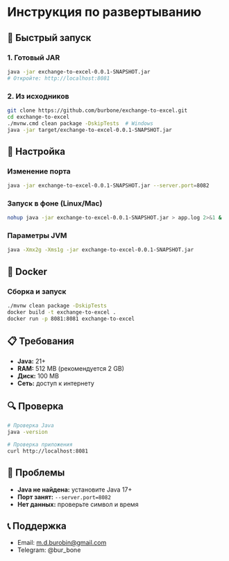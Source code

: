 # Инструкция по развертыванию

## 🚀 Быстрый запуск

### 1. Готовый JAR
```bash
java -jar exchange-to-excel-0.0.1-SNAPSHOT.jar
# Откройте: http://localhost:8081
```

### 2. Из исходников
```bash
git clone https://github.com/burbone/exchange-to-excel.git
cd exchange-to-excel
./mvnw.cmd clean package -DskipTests  # Windows
java -jar target/exchange-to-excel-0.0.1-SNAPSHOT.jar
```

## 🔧 Настройка

### Изменение порта
```bash
java -jar exchange-to-excel-0.0.1-SNAPSHOT.jar --server.port=8082
```

### Запуск в фоне (Linux/Mac)
```bash
nohup java -jar exchange-to-excel-0.0.1-SNAPSHOT.jar > app.log 2>&1 &
```

### Параметры JVM
```bash
java -Xmx2g -Xms1g -jar exchange-to-excel-0.0.1-SNAPSHOT.jar
```

## 🐳 Docker

### Сборка и запуск
```bash
./mvnw clean package -DskipTests
docker build -t exchange-to-excel .
docker run -p 8081:8081 exchange-to-excel
```

## 📋 Требования
- **Java:** 21+
- **RAM:** 512 MB (рекомендуется 2 GB)
- **Диск:** 100 MB
- **Сеть:** доступ к интернету

## 🔍 Проверка
```bash
# Проверка Java
java -version

# Проверка приложения
curl http://localhost:8081
```

## 🐛 Проблемы
- **Java не найдена:** установите Java 17+
- **Порт занят:** `--server.port=8082`
- **Нет данных:** проверьте символ и время

## 📞 Поддержка
- Email: m.d.burobin@gmail.com
- Telegram: @bur_bone 